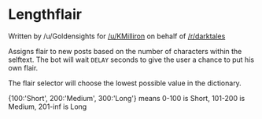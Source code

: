 Lengthflair
=============

Written by /u/Goldensights for [/u/KMilliron](http://reddit.com/u/KMilliron) on behalf of [/r/darktales](http://reddit.com/r/darktales)

Assigns flair to new posts based on the number of characters within the selftext. The bot will wait `DELAY` seconds to give the user a chance to put his own flair. 

The flair selector will choose the lowest possible value in the dictionary.

{100:'Short', 200:'Medium', 300:'Long'} means 0-100 is Short, 101-200 is Medium, 201-inf is Long